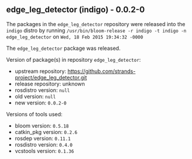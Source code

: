 ## edge_leg_detector (indigo) - 0.0.2-0

The packages in the `edge_leg_detector` repository were released into the `indigo` distro by running `/usr/bin/bloom-release -r indigo -t indigo -n edge_leg_detector` on `Wed, 18 Feb 2015 19:34:32 -0000`

The `edge_leg_detector` package was released.

Version of package(s) in repository `edge_leg_detector`:
- upstream repository: https://github.com/strands-project/edge_leg_detector.git
- release repository: unknown
- rosdistro version: `null`
- old version: `null`
- new version: `0.0.2-0`

Versions of tools used:
- bloom version: `0.5.18`
- catkin_pkg version: `0.2.6`
- rosdep version: `0.11.1`
- rosdistro version: `0.4.0`
- vcstools version: `0.1.36`



